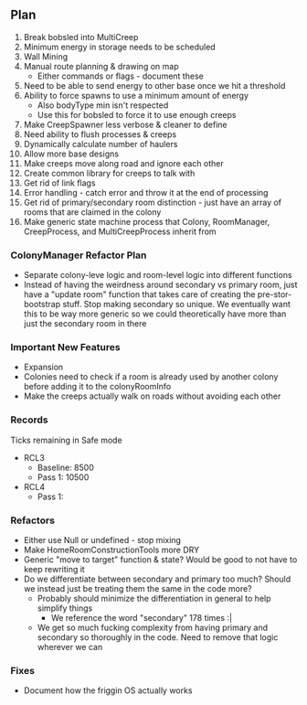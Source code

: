 ## Plan
1. Break bobsled into MultiCreep
2. Minimum energy in storage needs to be scheduled
3. Wall Mining
4. Manual route planning & drawing on map
    - Either commands or flags - document these
5. Need to be able to send energy to other base once we hit a threshold
6. Ability to force spawns to use a minimum amount of energy
    - Also bodyType min isn't respected
    - Use this for bobsled to force it to use enough creeps
7. Make CreepSpawner less verbose & cleaner to define
8. Need ability to flush processes & creeps
9. Dynamically calculate number of haulers
10. Allow more base designs
11. Make creeps move along road and ignore each other
12. Create common library for creeps to talk with
13. Get rid of link flags
14. Error handling - catch error and throw it at the end of processing
15. Get rid of primary/secondary room distinction - just have an array of rooms that are claimed in the colony
16. Make generic state machine process that Colony, RoomManager, CreepProcess, and MultiCreepProcess inherit from

### ColonyManager Refactor Plan
- Separate colony-leve logic and room-level logic into different functions
- Instead of having the weirdness around secondary vs primary room, just have a "update room" function that takes care of creating the pre-stor-bootstrap stuff.  Stop making secondary so unique.  We eventually want this to be way more generic so we could theoretically have more than just the secondary room in there

### Important New Features
- Expansion
- Colonies need to check if a room is already used by another colony before adding it to the colonyRoomInfo
- Make the creeps actually walk on roads without avoiding each other

### Records
Ticks remaining in Safe mode
- RCL3 
    - Baseline: 8500
    - Pass 1: 10500
- RCL4
    - Pass 1:

### Refactors
- Either use Null or undefined - stop mixing
- Make HomeRoomConstructionTools more DRY
- Generic "move to target" function & state?  Would be good to not have to keep rewriting it
- Do we differentiate between secondary and primary too much? Should we instead just be treating them the same in the code more?
    - Probably should minimize the differentiation in general to help simplify things
        - We reference the word "secondary" 178 times :|
    - We get so much fucking complexity from having primary and secondary so thoroughly in the code.  Need to remove that logic wherever we can

### Fixes
- Document how the friggin OS actually works
